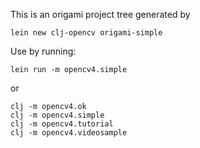 This is an origami project tree generated by


```
lein new clj-opencv origami-simple
```

Use by running:

```
lein run -m opencv4.simple
```

or

```
clj -m opencv4.ok
clj -m opencv4.simple
clj -m opencv4.tutorial
clj -m opencv4.videosample
```
